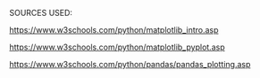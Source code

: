 SOURCES USED:

https://www.w3schools.com/python/matplotlib_intro.asp

https://www.w3schools.com/python/matplotlib_pyplot.asp

https://www.w3schools.com/python/pandas/pandas_plotting.asp
